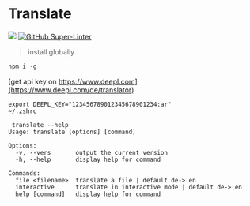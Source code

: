 # Translate

![](https://img.shields.io/github/last-commit/tinoschroeter/translate.svg?style=flat)
[![GitHub Super-Linter](https://github.com/tinoschroeter/translate/workflows/Lint%20Code%20Base/badge.svg)](https://github.com/tinoschroeter/translate/actions/workflows/linter.yml)

> install globally

```javaScript
npm i -g
```

[get api key on https://www.deepl.com](https://www.deepl.com/de/translator)

```shell
export DEEPL_KEY="123456789012345678901234:ar"
~/.zshrc
```

```shell
 translate --help 
Usage: translate [options] [command]

Options:
  -v, --vers       output the current version
  -h, --help       display help for command

Commands:
  file <filename>  translate a file | default de-> en
  interactive      translate in interactive mode | default de-> en
  help [command]   display help for command

```
